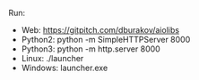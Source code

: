 
Run: 

* Web: https://gitpitch.com/dburakov/aiolibs
* Python2: python -m SimpleHTTPServer 8000
* Python3: python -m http.server 8000
* Linux: ./launcher
* Windows: launcher.exe
